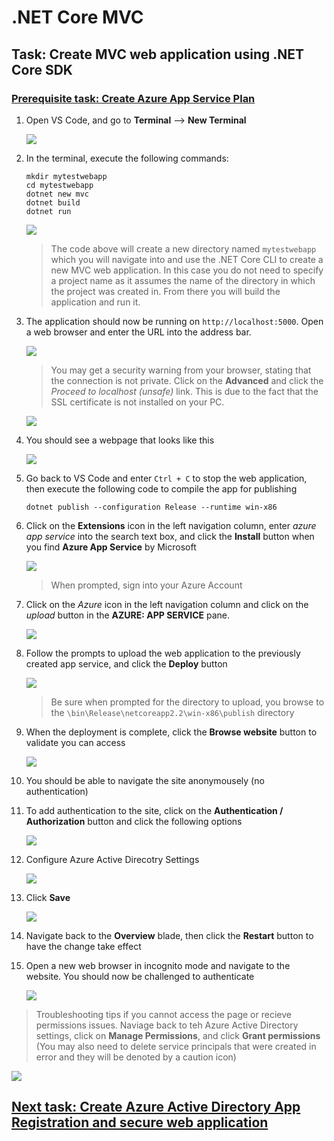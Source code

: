 # .NET Core MVC

## Task: Create MVC web application using .NET Core SDK

### [Prerequisite task: Create Azure App Service Plan](../azure-app-service/create-azure-app-service-plan.md)

1. Open VS Code, and go to **Terminal** --> **New Terminal**

    ![](img/01.png)
    
1. In the terminal, execute the following commands:

    ```
    mkdir mytestwebapp
    cd mytestwebapp
    dotnet new mvc
    dotnet build
    dotnet run
    ```

    ![](img/02.png)

    > The code above will create a new directory named `mytestwebapp` which you will navigate into and use the .NET Core CLI to create a new MVC web application. In this case you do not need to specify a project name as it assumes the name of the directory in which the project was created in. From there you will build the application and run it.

1. The application should now be running on `http://localhost:5000`. Open a web browser and enter the URL into the address bar.

    ![](img/03.png)

    > You may get a security warning from your browser, stating that the connection is not private. Click on the **Advanced** and click the *Proceed to localhost (unsafe)* link. This is due to the fact that the SSL certificate is not installed on your PC. 

    ![](img/04.png)

1. You should see a webpage that looks like this

    ![](img/05.png)

1. Go back to VS Code and enter `Ctrl + C` to stop the web application, then execute the following code to compile the app for publishing

    ```
    dotnet publish --configuration Release --runtime win-x86
    ```

1. Click on the **Extensions** icon in the left navigation column, enter *azure app service* into the search text box, and click the **Install** button when you find **Azure App Service** by Microsoft

    ![](img/06.png)

    > When prompted, sign into your Azure Account

1. Click on the *Azure* icon in the left navigation column and click on the *upload* button in the **AZURE: APP SERVICE** pane.

    ![](img/07.png)

1. Follow the prompts to upload the web application to the previously created app service, and click the **Deploy** button

    ![](img/08.png)

    > Be sure when prompted for the directory to upload, you browse to the `\bin\Release\netcoreapp2.2\win-x86\publish` directory 

1. When the deployment is complete, click the **Browse website** button to validate you can access

    ![](img/09.png)

1. You should be able to navigate the site anonymousely (no authentication)

1. To add authentication to the site, click on the **Authentication / Authorization** button and click the following options

    ![](img/10.png)

1. Configure Azure Active Direcotry Settings

    ![](img/11.png)

1. Click **Save**

    ![](img/12.png)

1. Navigate back to the **Overview** blade, then click the **Restart** button to have the change take effect

1. Open a new web browser in incognito mode and navigate to the website. You should now be challenged to authenticate

    ![](img/13.png)

> Troubleshooting tips if you cannot access the page or recieve permissions issues. Naviage back to teh Azure Active Directory settings, click on **Manage Permissions**, and click **Grant permissions** (You may also need to delete service principals that were created in error and they will be denoted by a caution icon)

![](img/14.png)

## [Next task: Create Azure Active Directory App Registration and secure web application](../azure-app-registration/create-new-app-registration.md)
